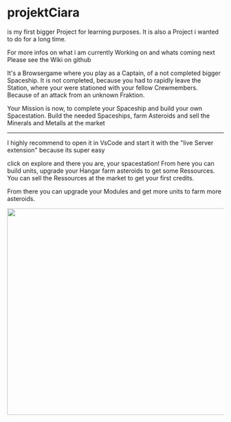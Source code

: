 # projektCiara

is my first bigger Project for learning purposes. 
It is also a Project i wanted to do for a long time.

For more infos on what i am currently Working on and whats coming next 
Please see the Wiki on github

It's a Browsergame where you play as a Captain, of a not completed bigger Spaceship.
It is not completed, because you had to rapidly leave the Station, where your were stationed with your fellow Crewmembers. Because of an attack from an unknown Fraktion.

Your Mission is now, to complete your Spaceship and build your own Spacestation. 
Build the needed Spaceships, farm Asteroids and sell the Minerals and Metalls at the market 

--------------------------------------------------------------------------------------------------------------------------------------------------------------------------

I highly recommend to open it in VsCode and start it with the "live Server extension" because its super easy

click on explore and there you are, your spacestation!
From here you can build units, upgrade your Hangar farm asteroids to get some Ressources.
You can sell the Ressources at the market to get your first credits.

From there you can upgrade your Modules and get more units to farm more asteroids.


<img src="https://i.imgur.com/dAP98eb.gif" width="1000" height="480" />


